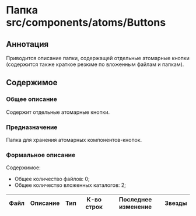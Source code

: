 # Папка src/components/atoms/Buttons

## Аннотация

Приводится описание папки, содержащей отдельные атомарные кнопки (содержится также краткое резюме по 
вложенным файлам и папкам).

## Содержимое

### Общее описание

Содержит отдельные атомарные кнопки.

### Предназначение

Папка для хранения атомарных компонентов-кнопок.

### Формальное описание

Содержимое:
* Общее количество файлов: 0;
* Общее количество вложенных каталогов: 2;

| Файл | Описание | Тип | К-во строк | Последнее изменение | Звезды |
|------|----------|-----|------------|---------------------|--------|

